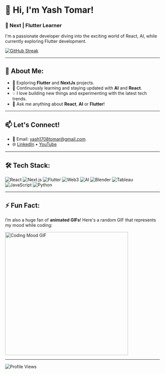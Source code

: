 # 👋 Hi, I'm Yash Tomar! 

### 🚀 Next | Flutter Learner
I'm a passionate developer diving into the exciting world of React, AI, while currently exploring Flutter development.

[![GitHub Streak](https://streak-stats.demolab.com/?user=1708yash&theme=radical&hide_border=true&fire=DD2727)](https://git.io/streak-stats)

---

## 👀 About Me:
- 🔭 Exploring **Flutter** and **NextJs** projects.
- 🌱 Continuously learning and staying updated with **AI** and **React**.
- 💡 I love building new things and experimenting with the latest tech trends.
- 💬 Ask me anything about **React**, **AI** or **Flutter**!

---

## 📫 Let's Connect!
- 📧 Email: yash1708tomar@gmail.com
- 🌐 [LinkedIn](https://www.linkedin.com/in/yash-tomar1708/) • [YouTube](https://www.youtube.com/channel/UCzjSbcwh-tmDIRuyynn8Lvw)

---

## 🛠️ Tech Stack:
![React](https://img.shields.io/badge/-React-20232A?style=for-the-badge&logo=react) 
![Next.js](https://img.shields.io/badge/-Next.js-000000?style=for-the-badge&logo=next.js)
![Flutter](https://img.shields.io/badge/-Flutter-02569B?style=for-the-badge&logo=flutter)
![Web3](https://img.shields.io/badge/-Web3-F16822?style=for-the-badge&logo=web3.js)
![AI](https://img.shields.io/badge/-AI-000000?style=for-the-badge&logo=artificial-intelligence)
![Blender](https://img.shields.io/badge/-Blender-F5792A?style=for-the-badge&logo=blender)
![Tableau](https://img.shields.io/badge/-Tableau-E97627?style=for-the-badge&logo=tableau)
![JavaScript](https://img.shields.io/badge/-JavaScript-F7DF1E?style=for-the-badge&logo=javascript) 
![Python](https://img.shields.io/badge/-Python-3776AB?style=for-the-badge&logo=python)

---

## ⚡ Fun Fact:
I’m also a huge fan of **animated GIFs**! Here's a random GIF that represents my mood while coding:

<img src="https://i.giphy.com/media/v1.Y2lkPTc5MGI3NjExbndvYmdpaWF2ejYzampieHRwdDJmZTJvZmRtOWdpZzd3MnE1enB5aiZlcD12MV9pbnRlcm5hbF9naWZfYnlfaWQmY3Q9Zw/dSoP5ER5gkgR4jptr9/giphy.gif" alt="Coding Mood GIF" width="400px">

---

![Profile Views](https://komarev.com/ghpvc/?username=1708yash&color=blue&style=flat-square)



